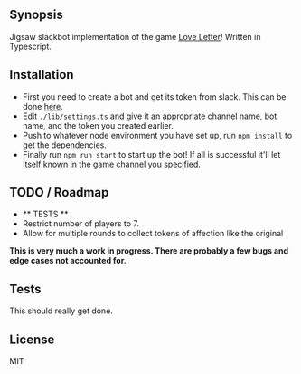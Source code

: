 ## Synopsis

Jigsaw slackbot implementation of the game [Love Letter](https://boardgamegeek.com/boardgame/129622/love-letter)!  Written in Typescript.  

## Installation

* First you need to create a bot and get its token from slack.  This can be done [here](https://my.slack.com/services/new/bot).
* Edit `./lib/settings.ts` and give it an appropriate channel name, bot name, and the token you created earlier.
* Push to whatever node environment you have set up, run `npm install` to get the dependencies.
* Finally run `npm run start` to start up the bot! If all is successful it'll let itself known in the game channel you specified.


## TODO / Roadmap
* ** TESTS **
* Restrict number of players to 7.
* Allow for multiple rounds to collect tokens of affection like the original

**This is very much a work in progress. There are probably a few bugs and edge cases not accounted for.**

## Tests

This should really get done.

## License

MIT
